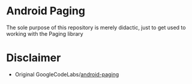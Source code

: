 # Android Paging

The sole purpose of this repository is merely didactic, just to get used to working with the Paging library

# Disclaimer
* Original GoogleCodeLabs/[android-paging](https://github.com/googlecodelabs/android-paging)
